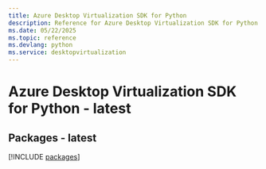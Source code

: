 ```yaml
---
title: Azure Desktop Virtualization SDK for Python
description: Reference for Azure Desktop Virtualization SDK for Python
ms.date: 05/22/2025
ms.topic: reference
ms.devlang: python
ms.service: desktopvirtualization
---
```

# Azure Desktop Virtualization SDK for Python - latest
## Packages - latest
[!INCLUDE [packages](desktop-virtualization-index.md)]